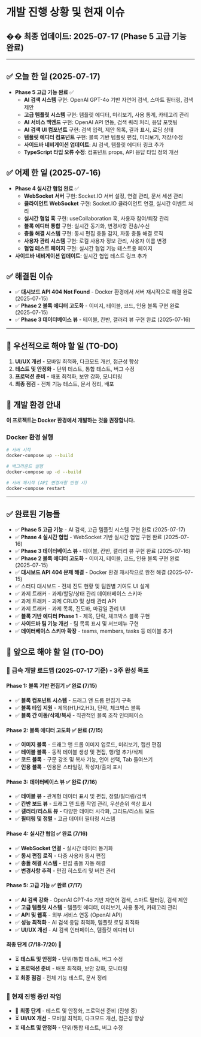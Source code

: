 # 개발 진행 상황 및 현재 이슈

## �� 최종 업데이트: 2025-07-17 (Phase 5 고급 기능 완료)

---

## ✅ 오늘 한 일 (2025-07-17)

- **Phase 5 고급 기능 완료** ✅
  - **AI 검색 시스템** 구현: OpenAI GPT-4o 기반 자연어 검색, 스마트 필터링, 검색 제안
  - **고급 템플릿 시스템** 구현: 템플릿 에디터, 미리보기, 사용 통계, 카테고리 관리
  - **AI 서비스 백엔드** 구현: OpenAI API 연동, 검색 쿼리 처리, 응답 포맷팅
  - **AI 검색 UI 컴포넌트** 구현: 검색 입력, 제안 목록, 결과 표시, 로딩 상태
  - **템플릿 에디터 컴포넌트** 구현: 블록 기반 템플릿 편집, 미리보기, 저장/수정
  - **사이드바 네비게이션 업데이트**: AI 검색, 템플릿 에디터 링크 추가
  - **TypeScript 타입 오류 수정**: 컴포넌트 props, API 응답 타입 정의 개선

## ✅ 어제 한 일 (2025-07-16)

- **Phase 4 실시간 협업 완료** ✅
  - **WebSocket 서버** 구현: Socket.IO 서버 설정, 연결 관리, 문서 세션 관리
  - **클라이언트 WebSocket** 구현: Socket.IO 클라이언트 연결, 실시간 이벤트 처리
  - **실시간 협업 훅** 구현: useCollaboration 훅, 사용자 참여/퇴장 관리
  - **블록 에디터 통합** 구현: 실시간 동기화, 변경사항 전송/수신
  - **충돌 해결 시스템** 구현: 동시 편집 충돌 감지, 자동 충돌 해결 로직
  - **사용자 관리 시스템** 구현: 로컬 사용자 정보 관리, 사용자 이름 변경
  - **협업 테스트 페이지** 구현: 실시간 협업 기능 테스트용 페이지
- **사이드바 네비게이션 업데이트**: 실시간 협업 테스트 링크 추가

## ✅ 해결된 이슈

- ✅ **대시보드 API 404 Not Found** - Docker 환경에서 서버 재시작으로 해결 완료 (2025-07-15)
- ✅ **Phase 2 블록 에디터 고도화** - 이미지, 테이블, 코드, 인용 블록 구현 완료 (2025-07-15)
- ✅ **Phase 3 데이터베이스 뷰** - 테이블, 칸반, 갤러리 뷰 구현 완료 (2025-07-16)

---

## 📝 우선적으로 해야 할 일 (TO-DO)

1. **UI/UX 개선** - 모바일 최적화, 다크모드 개선, 접근성 향상
2. **테스트 및 안정화** - 단위 테스트, 통합 테스트, 버그 수정
3. **프로덕션 준비** - 배포 최적화, 보안 강화, 모니터링
4. **최종 점검** - 전체 기능 테스트, 문서 정리, 배포

## 🐳 개발 환경 안내

**이 프로젝트는 Docker 환경에서 개발하는 것을 권장합니다.**

### Docker 환경 실행
```bash
# 서버 시작
docker-compose up --build

# 백그라운드 실행
docker-compose up -d --build

# 서버 재시작 (API 변경사항 반영 시)
docker-compose restart
``` 
-------------------------------------------------------------------------
## ✅ 완료된 기능들

- ✅ **Phase 5 고급 기능** - AI 검색, 고급 템플릿 시스템 구현 완료 (2025-07-17)
- ✅ **Phase 4 실시간 협업** - WebSocket 기반 실시간 협업 구현 완료 (2025-07-16)
- ✅ **Phase 3 데이터베이스 뷰** - 테이블, 칸반, 갤러리 뷰 구현 완료 (2025-07-16)
- ✅ **Phase 2 블록 에디터 고도화** - 이미지, 테이블, 코드, 인용 블록 구현 완료 (2025-07-15)
- ✅ **대시보드 API 404 문제 해결** - Docker 환경 재시작으로 완전 해결 (2025-07-15)
- ✅ 스터디 대시보드 - 전체 진도 현황 및 팀원별 기여도 UI 설계
- ✅ 과제 트래커 - 과제/할당/상태 관리 데이터베이스 스키마
- ✅ 과제 트래커 - 과제 CRUD 및 상태 관리 API
- ✅ 과제 트래커 - 과제 목록, 진도바, 마감일 관리 UI
- ✅ **블록 기반 에디터 Phase 1** - 제목, 단락, 체크박스 블록 구현
- ✅ **사이드바 팀 기능 개선** - 팀 목록 표시 및 서브메뉴 구현
- ✅ **데이터베이스 스키마 확장** - teams, members, tasks 등 테이블 추가

## 📝 앞으로 해야 할 일 (TO-DO)

### 🚀 급속 개발 로드맵 (2025-07-17 기준) - 3주 완성 목표

#### Phase 1: 블록 기반 편집기 ✅ 완료 (7/15)
- ✅ **블록 컴포넌트 시스템** - 드래그 앤 드롭 편집기 구축
- ✅ **블록 타입 지원** - 제목(H1,H2,H3), 단락, 체크박스 블록
- ✅ **블록 간 이동/삭제/복사** - 직관적인 블록 조작 인터페이스

#### Phase 2: 블록 에디터 고도화 ✅ 완료 (7/15)
- ✅ **이미지 블록** - 드래그 앤 드롭 이미지 업로드, 미리보기, 캡션 편집
- ✅ **테이블 블록** - 동적 테이블 생성 및 편집, 행/열 추가/삭제
- ✅ **코드 블록** - 구문 강조 및 복사 기능, 언어 선택, Tab 들여쓰기
- ✅ **인용 블록** - 인용문 스타일링, 작성자/출처 표시

#### Phase 3: 데이터베이스 뷰 ✅ 완료 (7/16)
- ✅ **테이블 뷰** - 관계형 데이터 표시 및 편집, 정렬/필터링/검색
- ✅ **칸반 보드 뷰** - 드래그 앤 드롭 작업 관리, 우선순위 색상 표시
- ✅ **갤러리/리스트 뷰** - 다양한 데이터 시각화, 그리드/리스트 모드
- ✅ **필터링 및 정렬** - 고급 데이터 필터링 시스템

#### Phase 4: 실시간 협업 ✅ 완료 (7/16)
- ✅ **WebSocket 연결** - 실시간 데이터 동기화
- ✅ **동시 편집 로직** - 다중 사용자 동시 편집
- ✅ **충돌 해결 시스템** - 편집 충돌 자동 해결
- ✅ **변경사항 추적** - 편집 히스토리 및 버전 관리

#### Phase 5: 고급 기능 ✅ 완료 (7/17)
- ✅ **AI 검색 강화** - OpenAI GPT-4o 기반 자연어 검색, 스마트 필터링, 검색 제안
- ✅ **고급 템플릿 시스템** - 템플릿 에디터, 미리보기, 사용 통계, 카테고리 관리
- ✅ **API 및 웹훅** - 외부 서비스 연동 (OpenAI API)
- ✅ **성능 최적화** - AI 검색 응답 최적화, 템플릿 로딩 최적화
- ✅ **UI/UX 개선** - AI 검색 인터페이스, 템플릿 에디터 UI

#### 최종 단계 (7/18-7/20) 🎯
- ⏳ **테스트 및 안정화** - 단위/통합 테스트, 버그 수정
- ⏳ **프로덕션 준비** - 배포 최적화, 보안 강화, 모니터링
- ⏳ **최종 점검** - 전체 기능 테스트, 문서 정리

### 🔄 현재 진행 중인 작업
- 🔄 **최종 단계** - 테스트 및 안정화, 프로덕션 준비 (진행 중)
- ⏳ **UI/UX 개선** - 모바일 최적화, 다크모드 개선, 접근성 향상
- ⏳ **테스트 및 안정화** - 단위/통합 테스트, 버그 수정